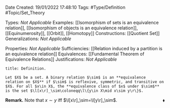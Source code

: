 <div class="topSpace"></div>

Date Created: 19/01/2022 17:48:10
Tags: #Type/Definition #Topic/Set_Theory

Types: _Not Applicable_
Examples: [[Isomorphism of sets is an equivalence relation]], [[Isomorphism of objects is an equivalence relation]], [[Equinumerosity]], [[Orbit]], [[Homotopy]]
Constructions: [[Quotient Set]]
Generalizations: _Not Applicable_

Properties: _Not Applicable_
Sufficiencies: [[Relation induced by a partition is an equivalence relation]]
Equivalences: [[Fundamental Theorem of Equivalence Relations]]
Justifications: _Not Applicable_

``` ad-Definition
title: Definition.

Let $X$ be a set. A binary relation $\sim$ is an **equivalence relation on $X$** if $\sim$ is reflexive, symmetric, and transitive on $X$. For all $x\in X$, the **equivalence class of $x$ under $\sim$** is the set $\l[x\r]_\sim\coloneqq\l\{y\in X\mid x\sim y\r\}$.

```

<b>Remark.</b> Note that $x\sim y$ iff $\l[x\r]_\sim=\l[y\r]_\sim$.<span style="float:right;">$\blacklozenge$</span>
